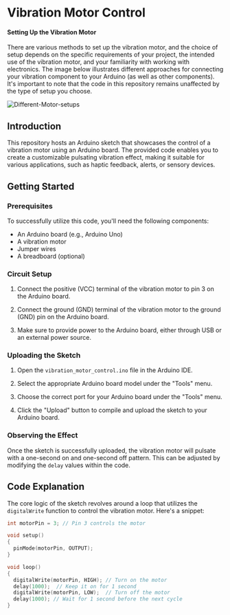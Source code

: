 # Vibration Motor Control

#### Setting Up the Vibration Motor

There are various methods to set up the vibration motor, and the choice of setup depends on the specific requirements of your project, the intended use of the vibration motor, and your familiarity with working with electronics. The image below illustrates different approaches for connecting your vibration component to your Arduino (as well as other components). It's important to note that the code in this repository remains unaffected by the type of setup you choose.

![Different-Motor-setups](https://github.com/QC20/Vibrator-Motor-Component/assets/36644388/e699a2ff-37a0-416a-a961-d8c9717eabc6)


## Introduction
This repository hosts an Arduino sketch that showcases the control of a vibration motor using an Arduino board. The provided code enables you to create a customizable pulsating vibration effect, making it suitable for various applications, such as haptic feedback, alerts, or sensory devices.

## Getting Started

### Prerequisites
To successfully utilize this code, you'll need the following components:

- An Arduino board (e.g., Arduino Uno)
- A vibration motor
- Jumper wires
- A breadboard (optional)

### Circuit Setup
1. Connect the positive (VCC) terminal of the vibration motor to pin 3 on the Arduino board.

2. Connect the ground (GND) terminal of the vibration motor to the ground (GND) pin on the Arduino board.

3. Make sure to provide power to the Arduino board, either through USB or an external power source.

### Uploading the Sketch
1. Open the `vibration_motor_control.ino` file in the Arduino IDE.

2. Select the appropriate Arduino board model under the "Tools" menu.

3. Choose the correct port for your Arduino board under the "Tools" menu.

4. Click the "Upload" button to compile and upload the sketch to your Arduino board.

### Observing the Effect
Once the sketch is successfully uploaded, the vibration motor will pulsate with a one-second on and one-second off pattern. This can be adjusted by modifying the `delay` values within the code.

## Code Explanation
The core logic of the sketch revolves around a loop that utilizes the `digitalWrite` function to control the vibration motor. Here's a snippet:

```cpp
int motorPin = 3; // Pin 3 controls the motor

void setup()
{
  pinMode(motorPin, OUTPUT);
}

void loop()
{
  digitalWrite(motorPin, HIGH); // Turn on the motor
  delay(1000);  // Keep it on for 1 second
  digitalWrite(motorPin, LOW);  // Turn off the motor
  delay(1000); // Wait for 1 second before the next cycle
}
